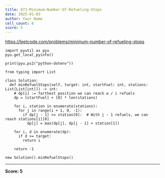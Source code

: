 ```yaml
---
title: 871-Minimum-Number-Of-Refueling-Stops
date: 2025-01-03
author: Your Name
cell_count: 6
score: 5
---
```


https://leetcode.com/problems/minimum-number-of-refueling-stops


```
import pyutil as pyu
pyu.get_local_pyinfo()
```


```
print(pyu.ps2("python-dotenv"))
```


```
from typing import List
```


```
class Solution:
  def minRefuelStops(self, target: int, startFuel: int, stations: List[List[int]]) -> int:
    # dp[i] := farthest position we can reach w / i refuels
    dp = [startFuel] + [0] * len(stations)

    for i, station in enumerate(stations):
      for j in range(i + 1, 0, -1):
        if dp[j - 1] >= station[0]:  # With j - 1 refuels, we can reach stations[i][0]
          dp[j] = max(dp[j], dp[j - 1] + station[1])

    for i, d in enumerate(dp):
      if d >= target:
        return i

    return -1
```


```
new Solution().minRefuelStops()
```


---
**Score: 5**